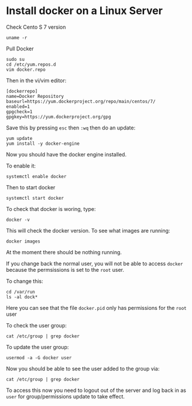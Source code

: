 # Install docker on a Linux Server

Check Cento S 7 version
```
uname -r
```

Pull Docker
```
sudo su
cd /etc/yum.repos.d
vim docker.repo
```
Then in the vi/vim editor:
```
[dockerrepo]
name=Docker Repository
baseurl=https://yum.dockerproject.org/repo/main/centos/7/
enabled=1
gpgcheck=1
gpgkey=https://yum.dockerproject.org/gpg
```

Save this by pressing `esc` then `:wq` then do an update:
```
yum update
yum install -y docker-engine
```
Now you should have the docker engine installed. 

To enable it:
```
systemctl enable docker
```

Then to start docker
```
systemctl start docker
```

To check that docker is woring, type:
```
docker -v
```
This will check the docker version. To see what images are running:
```
docker images
```
At the moment there should be nothing running.

If you change back the normal user, you will not be able to access `docker` because the permsissions is set to the `root` user.

To change this:
```
cd /var/run
ls -al dock*
```

Here you can see that the file `docker.pid` only has permissions for the `root` user

To check the user group:
```
cat /etc/group | grep docker
```

To update the user group:
```
usermod -a -G docker user
```

Now you should be able to see the user added to the group via:
```
cat /etc/group | grep docker
```

To access this now you need to logout out of the server and log back in as `user` for group/permissions update to take effect.

